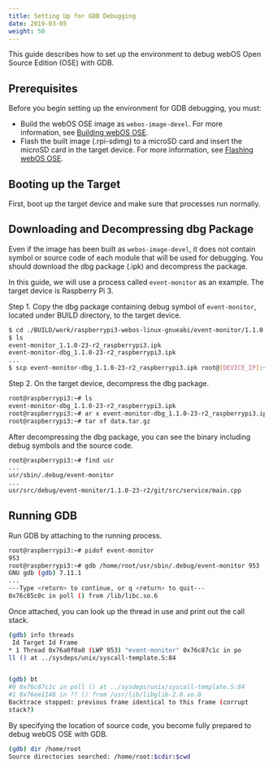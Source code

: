 ```yaml
---
title: Setting Up for GDB Debugging
date: 2019-03-05
weight: 50
---
```


This guide describes how to set up the environment to debug webOS Open Source Edition (OSE) with GDB.

## Prerequisites

Before you begin setting up the environment for GDB debugging, you must:

* Build the webOS OSE image as `webos-image-devel`. For more information, see [Building webOS OSE](http://webosose.org/discover/setting/building-webos-ose/#building_webos-image-devel).
* Flash the built image (.rpi-sdimg) to a microSD card and insert the microSD card in the target device. For more information, see [Flashing webOS OSE](http://webosose.org/discover/setting/flashing-webos-OSE/).

## Booting up the Target

First, boot up the target device and make sure that processes run normally.

## Downloading and Decompressing dbg Package

Even if the image has been built as `webos-image-devel`, it does not contain symbol or source code of each module that will be used for debugging. You should download the dbg package (.ipk) and decompress the package.

In this guide, we will use a process called `event-monitor` as an example. The target device is Raspberry Pi 3.

Step 1. Copy the dbg package containing debug symbol of `event-monitor`, located under BUILD directory, to the target device.

```bash
$ cd ./BUILD/work/raspberrypi3-webos-linux-gnueabi/event-monitor/1.1.0-23-r2/deploy-ipks/raspberrypi3$
$ ls
event-monitor_1.1.0-23-r2_raspberrypi3.ipk
event-monitor-dbg_1.1.0-23-r2_raspberrypi3.ipk
...
$ scp event-monitor-dbg_1.1.0-23-r2_raspberrypi3.ipk root@[DEVICE_IP]:~/
```

Step 2. On the target device, decompress the dbg package.

```bash
root@raspberrypi3:~# ls
event-monitor-dbg_1.1.0-23-r2_raspberrypi3.ipk
root@raspberrypi3:~# ar x event-monitor-dbg_1.1.0-23-r2_raspberrypi3.ipk
root@raspberrypi3:~# tar xf data.tar.gz
```

After decompressing the dbg package, you can see the binary including debug symbols and the source code.

```bash
root@raspberrypi3:~# find usr
...
usr/sbin/.debug/event-monitor
...
usr/src/debug/event-monitor/1.1.0-23-r2/git/src/service/main.cpp
```

## Running GDB

Run GDB by attaching to the running process.

```bash
root@raspberrypi3:~# pidof event-monitor
953
root@raspberrypi3:~# gdb /home/root/usr/sbin/.debug/event-monitor 953
GNU gdb (gdb) 7.11.1
...
---Type <return> to continue, or q <return> to quit---
0x76c85c0c in poll () from /lib/libc.so.6
```

Once attached, you can look up the thread in use and print out the call stack.

```bash
(gdb) info threads
 Id Target Id Frame
* 1 Thread 0x76a0f0a0 (LWP 953) "event-monitor" 0x76c87c1c in po
ll () at ../sysdeps/unix/syscall-template.S:84


(gdb) bt
#0 0x76c87c1c in poll () at ../sysdeps/unix/syscall-template.S:84
#1 0x76ee1148 in ?? () from /usr/lib/libglib-2.0.so.0
Backtrace stopped: previous frame identical to this frame (corrupt
stack?)
```

By specifying the location of source code, you become fully prepared to debug webOS OSE with GDB.

```bash
(gdb) dir /home/root
Source directories searched: /home/root:$cdir:$cwd
```
